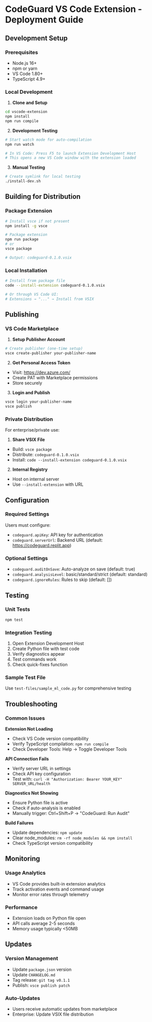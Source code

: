 # CodeGuard VS Code Extension - Deployment Guide

## Development Setup

### Prerequisites
- Node.js 16+ 
- npm or yarn
- VS Code 1.80+
- TypeScript 4.9+

### Local Development

1. **Clone and Setup**
```bash
cd vscode-extension
npm install
npm run compile
```

2. **Development Testing**
```bash
# Start watch mode for auto-compilation
npm run watch

# In VS Code: Press F5 to launch Extension Development Host
# This opens a new VS Code window with the extension loaded
```

3. **Manual Testing**
```bash
# Create symlink for local testing
./install-dev.sh
```

## Building for Distribution

### Package Extension
```bash
# Install vsce if not present
npm install -g vsce

# Package extension
npm run package
# or
vsce package

# Output: codeguard-0.1.0.vsix
```

### Local Installation
```bash
# Install from package file
code --install-extension codeguard-0.1.0.vsix

# Or through VS Code UI:
# Extensions → "..." → Install from VSIX
```

## Publishing

### VS Code Marketplace

1. **Setup Publisher Account**
```bash
# Create publisher (one-time setup)
vsce create-publisher your-publisher-name
```

2. **Get Personal Access Token**
- Visit: https://dev.azure.com/
- Create PAT with Marketplace permissions
- Store securely

3. **Login and Publish**
```bash
vsce login your-publisher-name
vsce publish
```

### Private Distribution

For enterprise/private use:

1. **Share VSIX File**
- Build: `vsce package`
- Distribute: `codeguard-0.1.0.vsix`
- Install: `code --install-extension codeguard-0.1.0.vsix`

2. **Internal Registry**
- Host on internal server
- Use `--install-extension` with URL

## Configuration

### Required Settings
Users must configure:
- `codeguard.apiKey`: API key for authentication
- `codeguard.serverUrl`: Backend URL (default: https://codeguard.replit.app)

### Optional Settings
- `codeguard.auditOnSave`: Auto-analyze on save (default: true)
- `codeguard.analysisLevel`: basic/standard/strict (default: standard)
- `codeguard.ignoreRules`: Rules to skip (default: [])

## Testing

### Unit Tests
```bash
npm test
```

### Integration Testing
1. Open Extension Development Host
2. Create Python file with test code
3. Verify diagnostics appear
4. Test commands work
5. Check quick-fixes function

### Sample Test File
Use `test-files/sample_ml_code.py` for comprehensive testing

## Troubleshooting

### Common Issues

**Extension Not Loading**
- Check VS Code version compatibility
- Verify TypeScript compilation: `npm run compile`
- Check Developer Tools: Help → Toggle Developer Tools

**API Connection Fails**
- Verify server URL in settings
- Check API key configuration
- Test with: `curl -H "Authorization: Bearer YOUR_KEY" SERVER_URL/health`

**Diagnostics Not Showing**
- Ensure Python file is active
- Check if auto-analysis is enabled
- Manually trigger: Ctrl+Shift+P → "CodeGuard: Run Audit"

**Build Failures**
- Update dependencies: `npm update`
- Clear node_modules: `rm -rf node_modules && npm install`
- Check TypeScript version compatibility

## Monitoring

### Usage Analytics
- VS Code provides built-in extension analytics
- Track activation events and command usage
- Monitor error rates through telemetry

### Performance
- Extension loads on Python file open
- API calls average 2-5 seconds
- Memory usage typically <50MB

## Updates

### Version Management
- Update `package.json` version
- Update `CHANGELOG.md`
- Tag release: `git tag v0.1.1`
- Publish: `vsce publish patch`

### Auto-Updates
- Users receive automatic updates from marketplace
- Enterprise: Update VSIX file distribution
